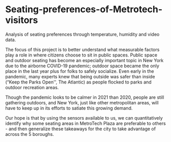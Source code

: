# Seating-preferences-of-Metrotech-visitors
Analysis of seating preferences through temperature, humidity and video data.

The focus of this project is to better understand what measurable factors play a role in where citizens choose to sit in public spaces. Public space and outdoor seating has become an especially important topic in New York due to the airborne COVID-19 pandemic; outdoor space became the only place in the last year plus for folks to safely socialize. Even early in the pandemic, many experts knew that being outside was safer than inside (“Keep the Parks Open'', The Atlantic) as people flocked to parks and outdoor recreation areas. 

Though the pandemic looks to be calmer in 2021 than 2020, people are still gathering outdoors, and New York, just like other metropolitan areas, will have to keep up in its efforts to satiate this growing demand. 

Our hope is that by using the sensors available to us, we can quantitatively identify why some seating areas in MetroTech Plaza are preferable to others - and then generalize these takeaways for the city to take advantage of across the 5 boroughs.
